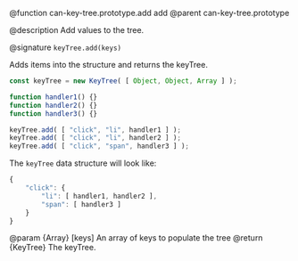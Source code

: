@function can-key-tree.prototype.add add
@parent can-key-tree.prototype

@description Add values to the tree.

@signature `keyTree.add(keys)`

Adds items into the structure and returns the keyTree.

```js
const keyTree = new KeyTree( [ Object, Object, Array ] );

function handler1() {}
function handler2() {}
function handler3() {}

keyTree.add( [ "click", "li", handler1 ] );
keyTree.add( [ "click", "li", handler2 ] );
keyTree.add( [ "click", "span", handler3 ] );
```

The `keyTree` data structure will look like:
```js
{
	"click": {
		"li": [ handler1, handler2 ],
		"span": [ handler3 ]
	}
}
```

@param {Array} [keys] An array of keys to populate the tree
@return {KeyTree} The keyTree.
